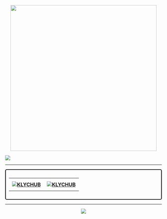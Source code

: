 <div align="center">
  <img src="https://media4.giphy.com/media/kbRb4eyCNC0aMz5x68/giphy.gif?cid=ecf05e47yisyttshy440562elw3uuo6n63o004cmnmg6azq5&rid=giphy.gif&ct=g" height="470">
</div>

[![](https://visitcount.itsvg.in/api?id=klychub&icon=2&color=8)](https://visitcount.itsvg.in)

<hr>

<div style="border: 2px solid black; border-radius: 5px; padding: 10px; margin: auto;">
  <table align="center" border="0" cellpadding="10">
    <tbody>
      <tr>
        <th style="padding: 10px;">
          <div align="center">
            <a target="_blank" rel="noopener noreferrer nofollow" href="https://github.com/KLYCHUB">
              <img src="https://github-readme-stats.vercel.app/api?username=KLYCHUB&show_icons=true&locale=en&hide=contribs,issues&theme=github_dark&hide_border=true" alt="KLYCHUB">
            </a>
          </div>
        </th>
        <th style="padding: 10px;">
          <div align="center">
            <a target="_blank" rel="noopener noreferrer nofollow" href="https://github.com/KLYCHUB?tab=repositories">
              <img src="https://github-readme-stats.vercel.app/api/top-langs?username=KLYCHUB&show_icons=true&locale=en&layout=compact&theme=github_dark&hide_border=true" alt="KLYCHUB">
            </a>
          </div>
        </th>
      </tr>
    </tbody>
  </table>
</div>

<hr>

<div align="center">
  <img src="https://github-contributor-stats.vercel.app/api?username=klychub&limit=5&theme=radical&combine_all_yearly_contributions=true">
</div>
